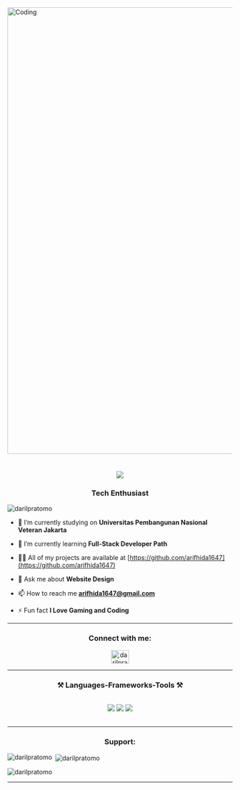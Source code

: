 
<img align="center" alt="Coding" width="1000" src="https://preview.redd.it/bpxxqqvps4h91.gif?width=1080&crop=smart&auto=webp&s=79e43e61455bc523307e1ba9284a4afaaae951c5">


<h1 align="center">
    <img src="https://readme-typing-svg.herokuapp.com/?font=Righteous&size=35&center=true&vCenter=true&width=500&height=70&duration=4000&lines=Hi+There!+👋;+I'm+Arif+Hidayat!;" />
</h1>
<h3 align="center">Tech Enthusiast</h3>

<p align="left"> <img src="https://komarev.com/ghpvc/?username=darilpratomo&label=Profile%20views&color=0e75b6&style=flat" alt="darilpratomo" /> </p>

- 🔭 I’m currently studying on **Universitas Pembangunan Nasional Veteran Jakarta**

- 🌱 I’m currently learning **Full-Stack Developer Path**

- 👨‍💻 All of my projects are available at [https://github.com/arifhida1647](https://github.com/arifhida1647)

- 💬 Ask me about **Website Design**

- 📫 How to reach me **arifhida1647@gmail.com**

- ⚡ Fun fact **I Love Gaming and Coding**
<hr/>
<h3 align="center">Connect with me:</h3>
<p align="center">
<a href="www.linkedin.com/in/arif-hidayat-332825184" target="blank"><img align="center" src="https://raw.githubusercontent.com/rahuldkjain/github-profile-readme-generator/master/src/images/icons/Social/linked-in-alt.svg" alt="darilpratomo/" height="30" width="40" /></a>
</p>
<hr/>
<h3 align="center">⚒️ Languages-Frameworks-Tools ⚒️</h3>
<br/>
<div align="center">
    <img src="https://skillicons.dev/icons?i=anaconda,androidstudio,aws,bootstrap,c,cpp,css,discord,docker,express,firebase,flask,tailwind" />
    <img src="https://skillicons.dev/icons?i=gcp,git,github,html,java,js,kotlin,kubernetes,mysql,nginx,nextjs,nodejs,wordpress" />
    <img src="https://skillicons.dev/icons?i=notion,npm,php,postman,py,rabbitmq,react,replit,tensorflow,terraform,ts,ubuntu,vercel" /><br>
</div>

<br/>
<hr/>
<h3 align="center">Support:</h3>
<p><img align="left" src="https://github-readme-stats.vercel.app/api/top-langs?username=darilpratomo&show_icons=true&theme=dark&title_color=ffffff&text_color=ffffff&locale=en&layout=compact" alt="darilpratomo" /></p>

<p>&nbsp;<img align="center" src="https://github-readme-stats.vercel.app/api?username=darilpratomo&show_icons=true&theme=dark&locale=en" alt="darilpratomo" /></p>

<p><img align="center" src="https://github-readme-streak-stats.herokuapp.com/?user=darilpratomo&theme=dark" alt="darilpratomo" /></p>
<hr/>

